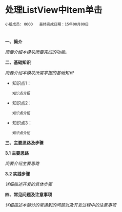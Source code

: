 # 处理ListView中Item单击


    小组成员: OOOO   最终完成日期：15年00月00日
# 

**一、简介**

*简要介绍本模块所要完成的功能。*

**二、基础知识**

*简要介绍本模块所需掌握的基础知识*
   
* 知识点1：

      知识点介绍

* 知识点2：

      知识点介绍


* 知识点3：

      知识点介绍


   

**三、主要思路及步骤**

**3.1 主要思路**

*简要介绍主要思路*

**3.2 实践步骤**

*详细描述开发的具体步骤*

**四、常见问题及注意事项**

*详细描述本部分的常遇到的问题以及开发过程中的注意事项*
